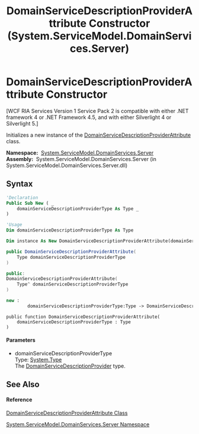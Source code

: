 ﻿---
title: DomainServiceDescriptionProviderAttribute Constructor  (System.ServiceModel.DomainServices.Server)
TOCTitle: DomainServiceDescriptionProviderAttribute Constructor
ms:assetid: M:System.ServiceModel.DomainServices.Server.DomainServiceDescriptionProviderAttribute.#ctor(System.Type)
ms:mtpsurl: https://msdn.microsoft.com/en-us/library/system.servicemodel.domainservices.server.domainservicedescriptionproviderattribute.domainservicedescriptionproviderattribute(v=VS.91)
ms:contentKeyID: 28755125
ms.date: 01/27/2012
mtps_version: v=VS.91
f1_keywords:
- System.ServiceModel.DomainServices.Server.DomainServiceDescriptionProviderAttribute.#ctor
- System.ServiceModel.DomainServices.Server.DomainServiceDescriptionProviderAttribute.DomainServiceDescriptionProviderAttribute
dev_langs:
- CSharp
- JScript
- VB
- FSharp
- c++
api_location:
- System.ServiceModel.DomainServices.Server.dll
api_name:
- System.ServiceModel.DomainServices.Server.DomainServiceDescriptionProviderAttribute..ctor
api_type:
- Managed
topic_type:
- apiref
- kbSyntax
product_family_name: VS
ROBOTS: INDEX,FOLLOW
---

# DomainServiceDescriptionProviderAttribute Constructor

\[WCF RIA Services Version 1 Service Pack 2 is compatible with either .NET framework 4 or .NET Framework 4.5, and with either Silverlight 4 or Silverlight 5.\]

Initializes a new instance of the [DomainServiceDescriptionProviderAttribute](ff423012\(v=vs.91\).md) class.

**Namespace:**  [System.ServiceModel.DomainServices.Server](ff423220\(v=vs.91\).md)  
**Assembly:**  System.ServiceModel.DomainServices.Server (in System.ServiceModel.DomainServices.Server.dll)

## Syntax

``` vb
'Declaration
Public Sub New ( _
    domainServiceDescriptionProviderType As Type _
)
```

``` vb
'Usage
Dim domainServiceDescriptionProviderType As Type

Dim instance As New DomainServiceDescriptionProviderAttribute(domainServiceDescriptionProviderType)
```

``` csharp
public DomainServiceDescriptionProviderAttribute(
    Type domainServiceDescriptionProviderType
)
```

``` c++
public:
DomainServiceDescriptionProviderAttribute(
    Type^ domainServiceDescriptionProviderType
)
```

``` fsharp
new : 
        domainServiceDescriptionProviderType:Type -> DomainServiceDescriptionProviderAttribute
```

``` jscript
public function DomainServiceDescriptionProviderAttribute(
    domainServiceDescriptionProviderType : Type
)
```

#### Parameters

  - domainServiceDescriptionProviderType  
    Type: [System.Type](https://msdn.microsoft.com/en-us/library/42892f65)  
    The [DomainServiceDescriptionProvider](ff423341\(v=vs.91\).md) type.  

## See Also

#### Reference

[DomainServiceDescriptionProviderAttribute Class](ff423012\(v=vs.91\).md)

[System.ServiceModel.DomainServices.Server Namespace](ff423220\(v=vs.91\).md)

